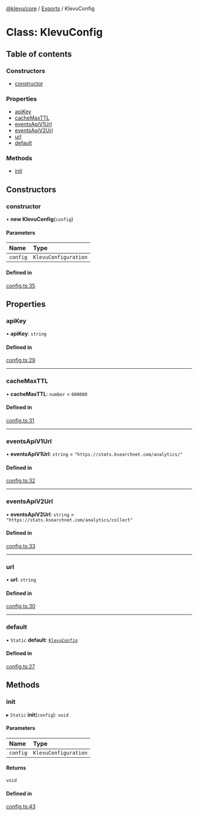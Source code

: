 [@klevu/core]() / [Exports](../modules.md) / KlevuConfig

# Class: KlevuConfig

## Table of contents

### Constructors

- [constructor](KlevuConfig.md#constructor)

### Properties

- [apiKey](KlevuConfig.md#apikey)
- [cacheMaxTTL](KlevuConfig.md#cachemaxttl)
- [eventsApiV1Url](KlevuConfig.md#eventsapiv1url)
- [eventsApiV2Url](KlevuConfig.md#eventsapiv2url)
- [url](KlevuConfig.md#url)
- [default](KlevuConfig.md#default)

### Methods

- [init](KlevuConfig.md#init)

## Constructors

### constructor

• **new KlevuConfig**(`config`)

#### Parameters

| Name | Type |
| :------ | :------ |
| `config` | `KlevuConfiguration` |

#### Defined in

[config.ts:35](https://github.com/klevultd/frontend-sdk/blob/69fb0bc/packages/klevu-core/src/config.ts#L35)

## Properties

### apiKey

• **apiKey**: `string`

#### Defined in

[config.ts:29](https://github.com/klevultd/frontend-sdk/blob/69fb0bc/packages/klevu-core/src/config.ts#L29)

___

### cacheMaxTTL

• **cacheMaxTTL**: `number` = `600000`

#### Defined in

[config.ts:31](https://github.com/klevultd/frontend-sdk/blob/69fb0bc/packages/klevu-core/src/config.ts#L31)

___

### eventsApiV1Url

• **eventsApiV1Url**: `string` = `"https://stats.ksearchnet.com/analytics/"`

#### Defined in

[config.ts:32](https://github.com/klevultd/frontend-sdk/blob/69fb0bc/packages/klevu-core/src/config.ts#L32)

___

### eventsApiV2Url

• **eventsApiV2Url**: `string` = `"https://stats.ksearchnet.com/analytics/collect"`

#### Defined in

[config.ts:33](https://github.com/klevultd/frontend-sdk/blob/69fb0bc/packages/klevu-core/src/config.ts#L33)

___

### url

• **url**: `string`

#### Defined in

[config.ts:30](https://github.com/klevultd/frontend-sdk/blob/69fb0bc/packages/klevu-core/src/config.ts#L30)

___

### default

▪ `Static` **default**: [`KlevuConfig`](KlevuConfig.md)

#### Defined in

[config.ts:27](https://github.com/klevultd/frontend-sdk/blob/69fb0bc/packages/klevu-core/src/config.ts#L27)

## Methods

### init

▸ `Static` **init**(`config`): `void`

#### Parameters

| Name | Type |
| :------ | :------ |
| `config` | `KlevuConfiguration` |

#### Returns

`void`

#### Defined in

[config.ts:43](https://github.com/klevultd/frontend-sdk/blob/69fb0bc/packages/klevu-core/src/config.ts#L43)
